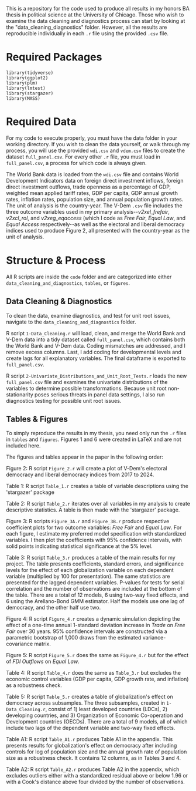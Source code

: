 This is a repository for the code used to produce all results in my honors BA thesis in political science at the University of Chicago. Those who wish to examine the data cleaning and diagnostics process can start by looking at the "data_cleaning_diagnostics" folder. However, all the results are reproducible individually in each `.r` file using the provided `.csv` file.

# Required Packages
`library(tidyverse)`  
`library(ggplot2)`  
`library(plm)`  
`library(lmtest)`  
`library(stargazer)`  
`library(MASS)`  

# Required Data
For my code to execute properly, you must have the data folder in your working directory. If you wish to clean the data yourself, or walk through my process, you will use the provided `wdi.csv` and `vdem.csv` files to create the dataset `full_panel.csv`. For every other `.r` file, you must load in `full_panel.csv`, a process for which code is always given. 

The World Bank data is loaded from the `wdi.csv` file and contains World Development Indicators data on foreign direct investment inflows, foreign direct investment outflows, trade openness as a percentage of GDP, weighted mean applied tariff rates, GDP per capita, GDP annual growth rates, inflation rates, population size, and annual population growth rates. The unit of analysis is the country-year. The V-Dem `.csv` file includes the three outcome variables used in my primary analysis--_v2xel_frefair_, _v2xcl_rol_, and _v2xeg_eqaccess_ (which I code as _Free Fair_, _Equal Law_, and _Equal Access_ respectively--as well as the electoral and liberal democracy indices used to produce Figure 2, all presented with the country-year as the unit of analysis. 

# Structure & Process
All R scripts are inside the `code` folder and are categorized into either `data_cleaning_and_diagnostics`, `tables`, or `figures`. 

## Data Cleaning & Diagnostics
To clean the data, examine diagnostics, and test for unit root issues, navigate to the `data_cleaning_and_diagnostics` folder.

R script `1-Data_Cleaning.r` will load, clean, and merge the World Bank and V-Dem data into a tidy dataset called `full_panel.csv`, which contains both the World Bank and V-Dem data. Coding mismatches are addressed, and I remove excess columns. Last, I add coding for developmental levels and create lags for all explanatory variables. The final dataframe is exported to `full_panel.csv`.

R script `2-Univariate_Distributions_and_Unit_Root_Tests.r` loads the new `full_panel.csv` file and examines the univariate distributions of the variables to determine possible transformations. Because unit root non-stationarity poses serious threats in panel data settings, I also run diagnostics testing for possible unit root issues. 

## Tables & Figures
To simply reproduce the results in my thesis, you need only run the `.r` files in `tables` and `figures`. Figures 1 and 6 were created in LaTeX and are not included here.

The figures and tables appear in the paper in the following order:

Figure 2: R script `Figure_2.r` will create a plot of V-Dem's electoral democracy and liberal democracy indices from 2017 to 2024. 

Table 1: R script `Table_1.r` creates a table of variable descriptions using the 'stargazer' package

Table 2: R script `Table_2.r` iterates over all variables in my analysis to create descriptive statistics. A table is then made with the 'stargazer' package.

Figure 3: R scripts `Figure_3A.r` and `Figure_3B.r` produce respective coefficient plots for two outcome variables: _Free Fair_ and _Equal Law_. For each figure, I estimate my preferred model specification with standardized variables. I then plot the coefficients with 95% confidence intervals, with solid points indicating statistical significance at the 5% level. 

Table 3: R script `Table_3.r` produces a table of the main results for my project. The table presents coefficients, standard errors, and significance levels for the effect of each globalization variable on each dependent variable (multiplied by 100 for presentation). The same statistics are presented for the lagged dependent variables. P-values for tests for serial correlation and the number of observations are included at the bottom of the table. There are a total of 12 models, 6 using two-way fixed effects, and 6 using the Arellano-Bond GMM estimator. Half the models use one lag of democracy, and the other half use two. 

Figure 4: R script `Figure_4.r` creates a dynamic simulation depicting the effect of a one-time annual 1-standard deviation increase in _Trade_ on _Free Fair_ over 30 years. 95% confidence intervals are constructed via a parametric bootstrap of 1,000 draws from the estimated variance-covariance matrix. 

Figure 5: R script `Figure_5.r` does the same as `Figure_4.r` but for the effect of _FDI Outflows_ on _Equal Law_.

Table 4: R script `Table_4.r` does the same as `Table_3.r` but excludes the economic control variables (GDP per capita, GDP growth rate, and inflation) as a robustness check.

Table 5: R script `Table_5.r` creates a table of globalization's effect on democracy across subsamples. The three subsamples, created in `1-Data_Cleaning.r`, consist of 1) least developed countries (LDCs), 2) developing countries, and 3) Organization of Economic Co-operation and Development countries (OECDs). There are a total of 9 models, all of which include two lags of the dependent variable and two-way fixed effects.

Table A1: R script `Table_A1.r` produces Table A1 in the appendix. This presents results for globalization's effect on democracy after including controls for log of population size and the annual growth rate of population size as a robustness check. It contains 12 columns, as in Tables 3 and 4. 

Table A2: R script `Table_A2.r`  produces Table A2 in the appendix, which excludes outliers either with a standardized residual above or below 1.96 or with a Cook's distance above four divided by the number of observations.











